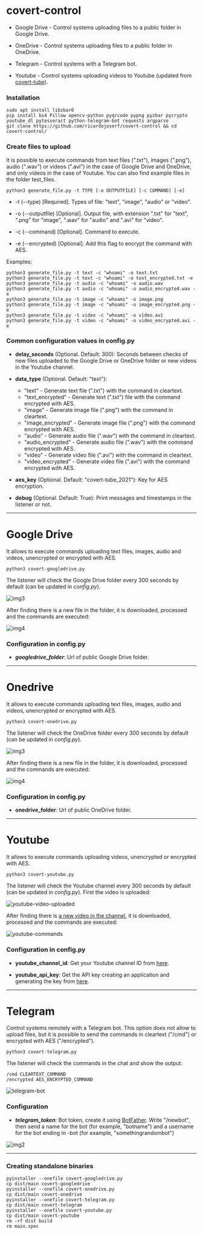 # covert-control

- Google Drive - Control systems uploading files to a public folder in Google Drive.

- OneDrive - Control systems uploading files to a public folder in OneDrive.

- Telegram - Control systems with a Telegram bot.

- Youtube - Control systems uploading videos to Youtube (updated from [covert-tube](https://github.com/ricardojoserf/covert-tube)).


### Installation

```
sudo apt install libzbar0
pip install bs4 Pillow opencv-python pyqrcode pypng pyzbar pycrypto youtube_dl pytesseract python-telegram-bot requests argparse
git clone https://github.com/ricardojoserf/covert-control && cd covert-control/
```

### Create files to upload

It is possible to execute commands from text files (".txt"), images (".png"), audio (".wav") or videos (".avi") in the case of Google Drive and OneDrive, and only videos in the case of Youtube. You can also find example files in the folder test_files.

```
python3 generate_file.py -t TYPE [-o OUTPUTFILE] [-c COMMAND] [-e]
```
- -t (--type) [Required]. Types of file: "text", "image", "audio" or "video".

- -o (--outputfile) [Optional]. Output file, with extension ".txt" for "text", ".png" for "image", ".wav" for "audio" and ".avi" for "video".

- -c (--command) [Optional]. Command to execute.

- -e (--encrypted) [Optional]. Add this flag to encrypt the command with AES.


Examples:

```
python3 generate_file.py -t text -c "whoami" -o text.txt
python3 generate_file.py -t text -c "whoami" -o text_encrypted.txt -e
python3 generate_file.py -t audio -c "whoami" -o audio.wav
python3 generate_file.py -t audio -c "whoami" -o audio_encrypted.wav -e
python3 generate_file.py -t image -c "whoami" -o image.png
python3 generate_file.py -t image -c "whoami" -o image_encrypted.png -e
python3 generate_file.py -t video -c "whoami" -o video.avi
python3 generate_file.py -t video -c "whoami" -o video_encrypted.avi -e
```


### Common configuration values in config.py

- **delay_seconds** (Optional. Default: 300): Seconds between checks of new files uploaded to the Google Drive or OneDrive folder or new videos in the Youtube channel.

- **data_type** (Optional. Default: "text"):
	- "text" - Generate text file (".txt") with the command in cleartext.
	- "text_encrypted" - Generate text (".txt") file with the command encrypted with AES.
	- "image" - Generate image file (".png") with the command in cleartext.
	- "image_encrypted" - Generate image file (".png") with the command encrypted with AES.
	- "audio" - Generate audio file (".wav") with the command in cleartext.
	- "audio_encrypted" - Generate audio file (".wav") with the command encrypted with AES.
	- "video" - Generate video file (".avi") with the command in cleartext.
	- "video_encrypted" - Generate video file (".avi") with the command encrypted with AES.

- **aes_key** (Optional. Default: "covert-tube_2021"): Key for AES encryption.

- **debug** (Optional. Default: True): Print messages and timestamps in the listener or not.


--------------------------------------------------------------------------------------

# Google Drive

It allows to execute commands uploading text files, images, audio and videos, unencrypted or encrypted with AES.


```
python3 covert-googledrive.py
```

The listener will check the Google Drive folder every 300 seconds by default (can be updated in *config.py*).

![img3](https://raw.githubusercontent.com/ricardojoserf/ricardojoserf.github.io/master/images/covert-gdrive/image3.jpg)

After finding there is a new file in the folder, it is downloaded, processed and the commands are executed:

![img4](https://raw.githubusercontent.com/ricardojoserf/ricardojoserf.github.io/master/images/covert-gdrive/image4.jpg)


### Configuration in config.py

- ***googledrive_folder***: Url of public Google Drive folder.



--------------------------------------------------------------------------------------

# Onedrive

It allows to execute commands uploading text files, images, audio and videos, unencrypted or encrypted with AES.


```
python3 covert-onedrive.py
```

The listener will check the OneDrive folder every 300 seconds by default (can be updated in *config.py*).

![img3](https://raw.githubusercontent.com/ricardojoserf/ricardojoserf.github.io/master/images/covert-gdrive/image3.jpg)

After finding there is a new file in the folder, it is downloaded, processed and the commands are executed:

![img4](https://raw.githubusercontent.com/ricardojoserf/ricardojoserf.github.io/master/images/covert-gdrive/image4.jpg)


### Configuration in config.py

- **onedrive_folder**: Url of public OneDrive folder.


--------------------------------------------------------------------------------------

# Youtube

It allows to execute commands uploading videos, unencrypted or encrypted with AES.

```
python3 covert-youtube.py
```

The listener will check the Youtube channel every 300 seconds by default (can be updated in *config.py*). First the video is uploaded:

![youtube-video-uploaded](https://raw.githubusercontent.com/ricardojoserf/ricardojoserf.github.io/master/images/covert-tube/image2.png)

After finding there is [a new video in the channel](https://www.youtube.com/watch?v=ZPQ4drX35bU), it is downloaded, processed and the commands are executed:

![youtube-commands](https://raw.githubusercontent.com/ricardojoserf/ricardojoserf.github.io/master/images/covert-tube/image3.png)


### Configuration in config.py

- **youtube_channel_id**: Get your Youtube channel ID from [here](https://www.youtube.com/account_advanced).

- **youtube_api_key**: Get the API key creating an application and generating the key from [here](https://console.cloud.google.com/apis/credentials).


--------------------------------------------------------------------------------------

# Telegram

Control systems remotely with a Telegram bot. This option does not allow to upload files, but it is possible to send the commands in cleartext ("/cmd") or encrypted with AES ("/encrypted").

```
python3 covert-telegram.py
```

The listener will check the commands in the chat and show the output:

```
/cmd CLEARTEXT_COMMAND
/encrypted AES_ENCRYPTED_COMMAND
```

![telegram-bot](https://raw.githubusercontent.com/ricardojoserf/ricardojoserf.github.io/master/images/covert-telegram/image1.png)


### Configuration


- ***telegram_token***: Bot token, create it using [BotFather](t.me/BotFather). Write "/newbot", then send a name for the bot (for example, "botname") and a username for the bot ending in -bot (for example, "somethingrandombot")

![img2](https://raw.githubusercontent.com/ricardojoserf/ricardojoserf.github.io/master/images/covert-telegram/image2.png)



--------------------------------------------------------------------------------------

### Creating standalone binaries

```
pyinstaller --onefile covert-googledrive.py
cp dist/main covert-googledrive
pyinstaller --onefile covert-onedrive.py
cp dist/main covert-onedrive
pyinstaller --onefile covert-telegram.py
cp dist/main covert-telegram
pyinstaller --onefile covert-youtube.py
cp dist/main covert-youtube
rm -rf dist build
rm main.spec
```

